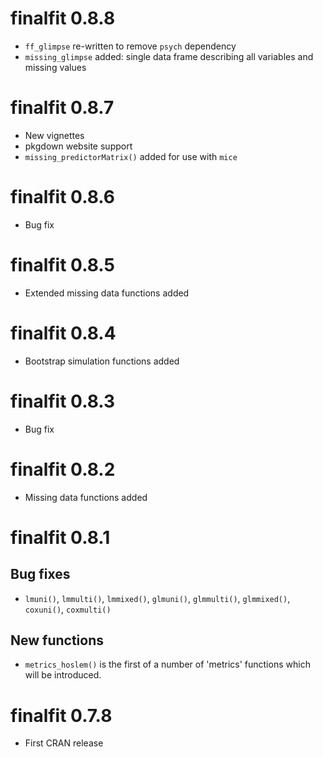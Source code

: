 # finalfit 0.8.8

* `ff_glimpse` re-written to remove `psych` dependency
* `missing_glimpse` added: single data frame describing all variables and missing values

# finalfit 0.8.7

* New vignettes
* pkgdown website support
* `missing_predictorMatrix()` added for use with `mice`

# finalfit 0.8.6

* Bug fix

# finalfit 0.8.5

* Extended missing data functions added

# finalfit 0.8.4

* Bootstrap simulation functions added

# finalfit 0.8.3

* Bug fix

# finalfit 0.8.2

* Missing data functions added

# finalfit 0.8.1

## Bug fixes

* `lmuni()`, `lmmulti()`, `lmmixed()`, `glmuni()`, `glmmulti()`, `glmmixed()`, `coxuni()`, `coxmulti()`

## New functions

* `metrics_hoslem()` is the first of a number of 'metrics' functions which will be introduced. 

# finalfit 0.7.8

* First CRAN release
